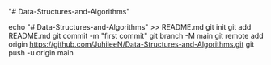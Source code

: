 "# Data-Structures-and-Algorithms" 

echo "# Data-Structures-and-Algorithms" >> README.md
git init
git add README.md
git commit -m "first commit"
git branch -M main
git remote add origin https://github.com/JuhileeN/Data-Structures-and-Algorithms.git
git push -u origin main